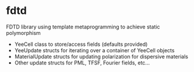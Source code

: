 # fdtd
FDTD library using template metaprogramming to achieve static polymorphism

- YeeCell class to store/access fields (defaults provided)
- YeeUpdate structs for iterating over a container of YeeCell objects
- MaterialUpdate structs for updating polarization for dispersive materials
- Other update structs for PML, TFSF, Fourier fields, etc...
